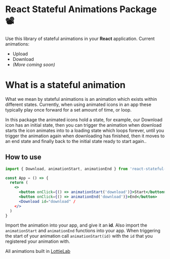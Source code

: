 # React Stateful Animations Package 📽️

Use this library of stateful animations in your **React** application. Current animations:

- Upload
- Download
- _(More coming soon)_

# What is a stateful animation

What we mean by stateful animations is an animation which exists within different states. Currently, when using animated icons in an app these typically play once forward for a set amount of time, or loop.

In this package the animated icons hold a state, for example, our Download icon has an initial state, then you can trigger the animation when download starts the icon animates into to a loading state which loops forever, until you trigger the animation again when downloading has finished, then it moves to an end state and finally back to the initial state ready to start again..

## How to use

```jsx
import { Download, animationStart, animationEnd } from 'react-stateful-animations';

const App = () => {
  return (
    <>
      <button onClick={() => animationStart('download')}>Start</button>
      <button onClick={() => animationEnd('download')}>End</button>
      <Download id="download" /
    </>
  )
}
```

Import the animation into your app, and give it an **id**. Also import the `animationStart` and `animationEnd` functions into your app. When triggering the start of your animation call `animationStart(id)` with the `id` that you registered your animation with.

All animations built in [LottieLab](https://www.lottielab.com/)
